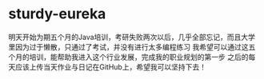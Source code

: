 # sturdy-eureka
明天开始为期五个月的Java培训，考研失败两次以后，几乎全部忘记，而且大学里因为过于懒散，只通过了考试，并没有进行太多编程练习
我希望可以通过这五个月的培训，能帮助我进入这个行业发展，完成我的职业规划的第一步
之后的每天应该上传当天作业与日记在GitHub上，希望我可以坚持下去！
